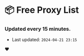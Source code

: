 # :package: Free Proxy List
### Updated every 15 minutes.

- Last updated: `2024-04-21 23:15`

:heart:
